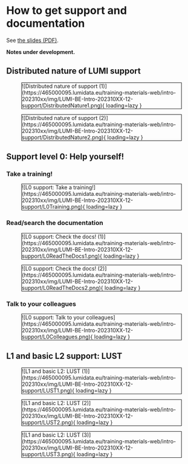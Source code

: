 # How to get support and documentation

See [the slides (PDF)](https://465000095.lumidata.eu/intro-202310xx/files/LUMI-BE-Intro-202310XX-09-Lumi-support.pdf).

**Notes under development.**

## Distributed nature of LUMI support

<figure markdown style="border: 1px solid #000">
  ![Distributed nature of support (1)](https://465000095.lumidata.eu/training-materials-web/intro-202310xx/img/LUMI-BE-Intro-202310XX-12-support/DistributedNature1.png){ loading=lazy }
</figure>

<figure markdown style="border: 1px solid #000">
  ![Distributed nature of support (2)](https://465000095.lumidata.eu/training-materials-web/intro-202310xx/img/LUMI-BE-Intro-202310XX-12-support/DistributedNature2.png){ loading=lazy }
</figure>


## Support level 0: Help yourself!

### Take a training!

<figure markdown style="border: 1px solid #000">
  ![L0 support: Take a training!](https://465000095.lumidata.eu/training-materials-web/intro-202310xx/img/LUMI-BE-Intro-202310XX-12-support/L0Training.png){ loading=lazy }
</figure>


### Read/search the documentation

<figure markdown style="border: 1px solid #000">
  ![L0 support: Check the docs! (1)](https://465000095.lumidata.eu/training-materials-web/intro-202310xx/img/LUMI-BE-Intro-202310XX-12-support/L0ReadTheDocs1.png){ loading=lazy }
</figure>

<figure markdown style="border: 1px solid #000">
  ![L0 support: Check the docs! (2)](https://465000095.lumidata.eu/training-materials-web/intro-202310xx/img/LUMI-BE-Intro-202310XX-12-support/L0ReadTheDocs2.png){ loading=lazy }
</figure>


### Talk to your colleagues

<figure markdown style="border: 1px solid #000">
  ![L0 support: Talk to your colleagues](https://465000095.lumidata.eu/training-materials-web/intro-202310xx/img/LUMI-BE-Intro-202310XX-12-support/L0Colleagues.png){ loading=lazy }
</figure>


## L1 and basic L2 support: LUST

<figure markdown style="border: 1px solid #000">
  ![L1 and basic L2: LUST (1)](https://465000095.lumidata.eu/training-materials-web/intro-202310xx/img/LUMI-BE-Intro-202310XX-12-support/LUST1.png){ loading=lazy }
</figure>

<figure markdown style="border: 1px solid #000">
  ![L1 and basic L2: LUST (2)](https://465000095.lumidata.eu/training-materials-web/intro-202310xx/img/LUMI-BE-Intro-202310XX-12-support/LUST2.png){ loading=lazy }
</figure>

<figure markdown style="border: 1px solid #000">
  ![L1 and basic L2: LUST (3)](https://465000095.lumidata.eu/training-materials-web/intro-202310xx/img/LUMI-BE-Intro-202310XX-12-support/LUST3.png){ loading=lazy }
</figure>




